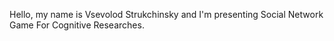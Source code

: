 Hello, my name is Vsevolod Strukchinsky and I'm presenting Social Network Game For Cognitive Researches.

